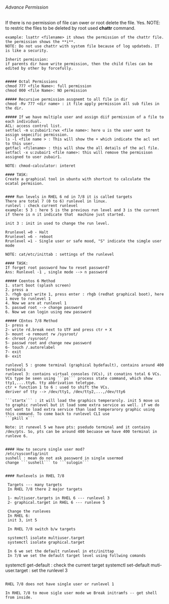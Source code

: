 ###### Advance Permission
If there is no permission of file can ower or root delete the file. Yes.
NOTE: to restric the files to be deleted by root used **chattr** command.
``` chattr +i <file name> : here i mean imutable
example: lsattr <filename> it shows the permission of the chattr file. the permission shows the **i**.
NOTE: Do not use chattr with system file because of log updateds. IT is like a security.

Inherit permission:
if parents dir have write permission, then the child files can be edited by other by forcefully.


##### Octal Permissions
chmod 777 <file Name>: full permission
chmod 000 <file Name>: NO permission

##### Recursive permission assgnemt to all file in dir
chmod -Rv 777 <dir name> : it file apply permission all sub files in the dir.

##### If we have multiple user and assign diif permission of a file to each individual.
ACL: access control list.
setfacl -m u:zubair1:rwx <file name>: here u is the user want to assign sepecific permission.
ls -l <file name > : This will show the + which indicate the acl set to this user.
getfacl <filename> : this will show the all details of the acl file.
setfacl -x u:zubair1 <file name>: this will remove the permisison assigned to user zubair1.

NOTE: chmod-calculator: interet

#### TASK:
Create a graphical tool in ubuntu with shortcut to calculate the ocatal permision.


#### Run levels in RHEL 6 nd in 7/8 it is called targets
There are total 7 (0 to 6) runlevel in linux.
runlevl : check current runlevel
example: 5 3 : here 5 is the previous run level and 3 is the current if there is n it indicate that  machine just started.

init 3 : init in used to change the run level.

Rrunlevel =0 - Halt
Rrunlevel =6 - reboot
Rrunlevel =1 - Single user or safe mood, "S" indicate the simgle user mode

NOTE: cat/etc/inittab : settings of the runlevel

#### TASK:
If forget root password how to reset password?
Ans: Runlevel -1 , single mode --> n password

##### Ceentos 6 Method
1. start boot (splash screen)
2. press a
3. rhgb quit write 1, press enter : rhgb (redhat graphical boot), here 1 move to runlevel 1
4. Now we are at runlevel 1
5. passwd root --> change password
6. Now we can login using new password

##### CEntos 7/8 Method
1- press e
2- write rd.break next to UTF and press ctr + X
3- mount -o remount rw /sysroot/
4- chroot /sysroot/
5- passwd root and change new password
6- touch /.autorelabel
7- exit
8- exit

runlevel 5 : gnome terminal (graphical bydefault), contains around 400 terminals
runlevel 3: contains virtual consoles (VCs), it conatins total 6 VCs.
VCs type be seen using ```ps``` process state command, which show tty1,....tty6. tty abbrivation teletype.
ctr + function 1 to 6 : used to shift the VCs.
deriver of tty --> /dev/tty1, /dev/tty2,...,/dev/tty6

```startx``` : it will load the graphics temperaroly. init 5 move us to graphic runlevel but it load some extra service as well. if we do not want to load extra service than load temperarory graphic using this command. To come back to runlevel CLI use
```pkill x```

Note: it runevel 5 we have pts: psedudo terminal and it contains /dev/pts. So, pts can be around 400 becuase we have 400 terminal in runleve 6.


#### How to secure single user mod?
/etc/sysconfig/init
sushell : mean do not ask password in single usermod
change ```sushell``` to ```sulogin```


#### Runlevels in RHEL 7/8

 Targets --- many targets
 In RHEL 7/8 there 2 major targets
 
 1- multiuser.targets in RHEL 6 --- runlevel 3
 2- graphical.target in RHEL 6 --- runleve 5
 
 Change the runleves
 In RHEL 6:
 init 3, int 5
 
 In RHEL 7/8 switch b/w targets
 
 systemctl isolate multiuser.target
 systemctl isolate graphical.target
 
 In 6 we set the default runlevel in etc/inittap
 In 7/8 we set the default target level using follwing comands
 ```
 systemctl get-default : check the current target
 systemctl set-default muti-user.target : set the runlevel 3
 ```
 
 RHEL 7/8 does not have single user or runlevel 1
 
 In RHEL 7/8 to move sigle user mode we Break initramfs -- get shell from inside.












